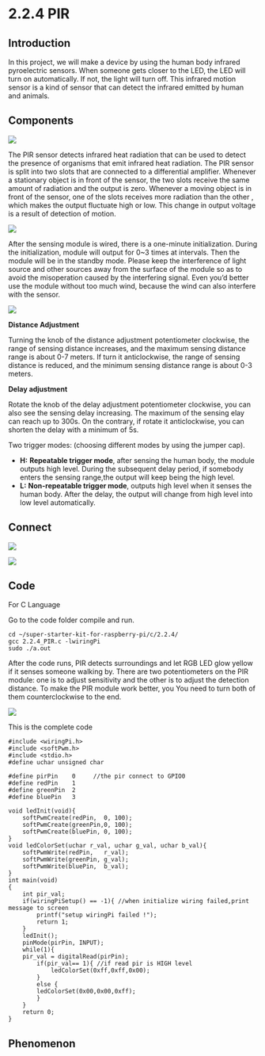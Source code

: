 
# 2.2.4 PIR

## Introduction

In this project, we will make a device by using the human body infrared pyroelectric sensors. When someone gets closer to the LED, the LED will turn on automatically. If not, the light will turn off. This infrared motion sensor is a kind of sensor that can detect the infrared emitted by human and animals.

## Components

![](./img/list_2.2.4_pir.png)

The PIR sensor detects infrared heat radiation that can be used to detect the presence of organisms that emit infrared heat radiation.
The PIR sensor is split into two slots that are connected to a differential amplifier. Whenever a stationary object is in front of the sensor, the two slots receive the same amount of radiation and the output is zero. Whenever a moving object is in front of the sensor, one of the slots receives more radiation than the other , which makes the output fluctuate high or low. This change in output voltage is a result of detection of motion.

![](./img/image211.png)

After the sensing module is wired, there is a one-minute initialization. During the initialization, module will output for 0~3 times at intervals. Then the module will be in the standby mode. Please keep the interference of light source and other sources away from the surface of the module so as to avoid the misoperation caused by the interfering signal. Even you’d better use the module without too much wind, because the wind can also interfere with the sensor.

![](./img/image212.png)

**Distance Adjustment**

Turning the knob of the distance adjustment potentiometer clockwise, the range of sensing distance increases, and the maximum sensing distance range is about 0-7 meters. If turn it anticlockwise, the range of sensing distance is reduced, and the minimum sensing distance range is about 0-3 meters.

**Delay adjustment**

Rotate the knob of the delay adjustment potentiometer clockwise, you can also see the sensing delay increasing. The maximum of the sensing elay can reach up to 300s. On the contrary, if rotate it anticlockwise, you can shorten the delay with a minimum of 5s.

Two trigger modes: (choosing different modes by using the jumper cap).

- **H:** **Repeatable trigger mode**, after sensing the human body, the module outputs high level. During the subsequent delay period, if somebody enters the sensing range,the output will keep being the high level.
- **L:** **Non-repeatable trigger mode**, outputs high level when it senses the human body. After the delay, the output will change from high level into low level automatically.

## Connect

![](./img/image327.png)

![](./img/image214.png)

## Code

For  C  Language

Go to the code folder compile and run.

```
cd ~/super-starter-kit-for-raspberry-pi/c/2.2.4/
gcc 2.2.4_PIR.c -lwiringPi
sudo ./a.out
```

After the code runs, PIR detects surroundings and let RGB LED glow yellow if it senses someone walking by. There are two potentiometers on the PIR module: one is to adjust sensitivity and the other is to adjust the detection distance. To make the PIR module work better, you You need to turn both of them counterclockwise to the end.

![](./img/PIR_TTE.png)

This is the complete code

```
#include <wiringPi.h>
#include <softPwm.h>
#include <stdio.h>
#define uchar unsigned char

#define pirPin    0     //the pir connect to GPIO0
#define redPin    1
#define greenPin  2
#define bluePin   3

void ledInit(void){
    softPwmCreate(redPin,  0, 100);
    softPwmCreate(greenPin,0, 100);
    softPwmCreate(bluePin, 0, 100);
}
void ledColorSet(uchar r_val, uchar g_val, uchar b_val){
    softPwmWrite(redPin,   r_val);
    softPwmWrite(greenPin, g_val);
    softPwmWrite(bluePin,  b_val);
}
int main(void)
{
    int pir_val;
    if(wiringPiSetup() == -1){ //when initialize wiring failed,print message to screen
        printf("setup wiringPi failed !");
        return 1;
    }
    ledInit();
    pinMode(pirPin, INPUT);
    while(1){
    pir_val = digitalRead(pirPin);
        if(pir_val== 1){ //if read pir is HIGH level
            ledColorSet(0xff,0xff,0x00);
        }
        else {
        ledColorSet(0x00,0x00,0xff);
        }
    }
    return 0;
}
```

## Phenomenon
